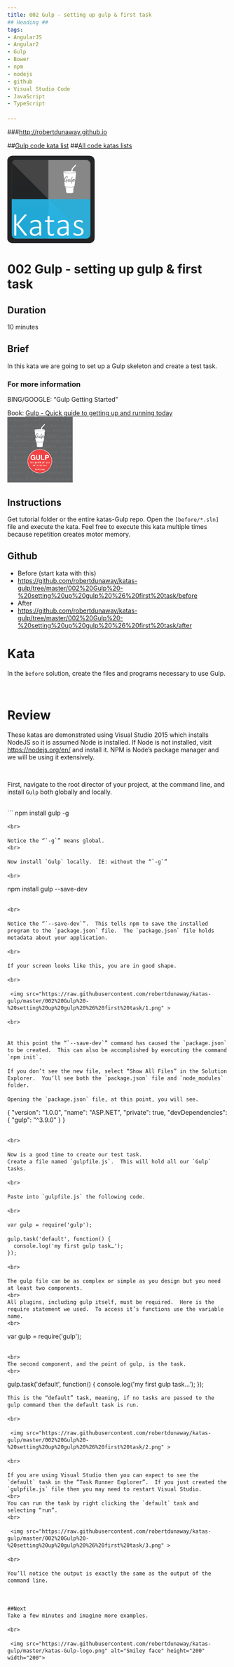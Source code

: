 ```yaml
---
title: 002 Gulp - setting up gulp & first task
## Heading ##
tags: 
- AngularJS
- Angular2
- Gulp
- Bower
- npm
- nodejs
- github
- Visual Studio Code
- JavaScript
- TypeScript

---
```


###http://robertdunaway.github.io

##[Gulp code kata list](http://mycodekatas.github.io/gulp.html)
##[All code katas lists](http://mycodekatas.github.io/)

 <img src="https://raw.githubusercontent.com/robertdunaway/katas-gulp/master/katas-Gulp-logo.png" alt="Smiley face" height="200" width="200"> 


# 002 Gulp - setting up gulp & first task

## Duration
10 minutes

## Brief
In this kata we are going to set up a Gulp skeleton and create a test task.

### For more information 
BING/GOOGLE: “Gulp Getting Started”

Book: 
[Gulp - Quick guide to getting up and running today](http://www.amazon.com/Gulp-Quick-guide-getting-running-ebook/dp/B010NXMFF6/)
<br>
<img src="https://raw.githubusercontent.com/robertdunaway/gulp-book/master/bookcoverimage.PNG" alt="Smiley face" height="150" width="150">



## Instructions
Get tutorial folder or the entire katas-Gulp repo.
Open the `[before/*.sln]` file and execute the kata.
Feel free to execute this kata multiple times because repetition creates motor memory.

## Github
 - Before (start kata with this)
  - https://github.com/robertdunaway/katas-gulp/tree/master/002%20Gulp%20-%20setting%20up%20gulp%20%26%20first%20task/before
 - After
  - https://github.com/robertdunaway/katas-gulp/tree/master/002%20Gulp%20-%20setting%20up%20gulp%20%26%20first%20task/after


# Kata

In the `before` solution, create the files and programs necessary to use Gulp.

<br>

# Review
These katas are demonstrated using Visual Studio 2015 which installs NodeJS so it is assumed Node is installed.  If Node is not installed, visit https://nodejs.org/en/ and install it.  NPM is Node’s package manager and we will be using it extensively.

<br>

First, navigate to the root director of your project, at the command line, and install `Gulp` both globally and locally.

<br>
```
npm install gulp -g

```
<br>

Notice the “`-g`” means global.
<br>

Now install `Gulp` locally.  IE: without the “`-g`”

<br>

```
npm install gulp --save-dev
```

<br>

Notice the “`--save-dev`”.  This tells npm to save the installed program to the `package.json` file.  The `package.json` file holds metadata about your application.

<br>

If your screen looks like this, you are in good shape.

<br>

 <img src="https://raw.githubusercontent.com/robertdunaway/katas-gulp/master/002%20Gulp%20-%20setting%20up%20gulp%20%26%20first%20task/1.png" > 

<br>


At this point the “`--save-dev`” command has caused the `package.json` to be created.  This can also be accomplished by executing the command `npm init`.

If you don’t see the new file, select “Show All Files” in the Solution Explorer.  You’ll see both the `package.json` file and `node_modules` folder.

Opening the `package.json` file, at this point, you will see.

```

{
  "version": "1.0.0",
  "name": "ASP.NET",
  "private": true,
  "devDependencies": {
    "gulp": "^3.9.0"
  }
}

```

<br>

Now is a good time to create our test task.
Create a file named `gulpfile.js`.  This will hold all our `Gulp` tasks.

<br>

Paste into `gulpfile.js` the following code.

<br>

var gulp = require('gulp');

gulp.task('default', function() {
  console.log('my first gulp task…');
});

<br>

The gulp file can be as complex or simple as you design but you need at least two components.
<br>
All plugins, including gulp itself, must be required.  Here is the require statement we used.  To access it’s functions use the variable name.
<br>

```
var gulp = require('gulp');
```

<br>
The second component, and the point of gulp, is the task.
<br>

```
gulp.task('default', function() {
  console.log('my first gulp task…');
});

```
This is the “default” task, meaning, if no tasks are passed to the gulp command then the default task is run.

<br>

 <img src="https://raw.githubusercontent.com/robertdunaway/katas-gulp/master/002%20Gulp%20-%20setting%20up%20gulp%20%26%20first%20task/2.png" > 

<br>

If you are using Visual Studio then you can expect to see the `default` task in the “Task Runner Explorer”.  If you just created the `gulpfile.js` file then you may need to restart Visual Studio.
<br>
You can run the task by right clicking the `default` task and selecting “run”.
<br>

 <img src="https://raw.githubusercontent.com/robertdunaway/katas-gulp/master/002%20Gulp%20-%20setting%20up%20gulp%20%26%20first%20task/3.png" > 

<br>

You’ll notice the output is exactly the same as the output of the command line.



##Next
Take a few minutes and imagine more examples. 

<br>

 <img src="https://raw.githubusercontent.com/robertdunaway/katas-gulp/master/katas-Gulp-logo.png" alt="Smiley face" height="200" width="200"> 